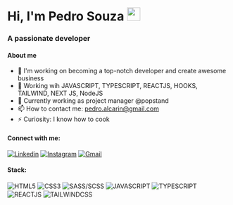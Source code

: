 # Hi, I'm Pedro Souza <img src="https://raw.githubusercontent.com/pedroffd/pedroffd/master/hi.gif" width="30px">
### A passionate developer

#### About me

- 🔭 I'm working on becoming a top-notch developer and create awesome business
- 🌱 Working wih JAVASCRIPT, TYPESCRIPT, REACTJS, HOOKS, TAILWIND, NEXT JS, NodeJS
- 👯 Currently working as project manager @popstand
- 📫 How to contact me: pedro.alcarin@gmail.com
- ⚡ Curiosity: I know how to cook

#### Connect with me:
  
[![Linkedin](https://img.shields.io/badge/LinkedIn-0077B5?style=for-the-badge&logo=linkedin&logoColor=white)](https://www.linkedin.com/in/pedro-henrique-souza/)
[![Instagram](https://img.shields.io/badge/Instagram-E4405F?style=for-the-badge&logo=instagram&logoColor=white)](https://instagram.com/o_pedro_souza)
[![Gmail](https://img.shields.io/badge/GMAIL-c14438?style=for-the-badge&logo=Gmail&logoColor=white&link=mailto:pedro.alcarin@gmail.com)](mailto:pedro.alcarin@gmail.com)

#### Stack:
<div style="display: inline_block"> 
  <img align="center" alt="HTML5" src="https://img.shields.io/badge/HTML5-E34F26?style=for-the-badge&logo=html5&logoColor=white" />
  <img align="center" alt="CSS3" src="https://img.shields.io/badge/CSS3-1572B6?style=for-the-badge&logo=css3&logoColor=white" />
  <img align="center" alt="SASS/SCSS" src="https://img.shields.io/badge/Sass-CC6699?style=for-the-badge&logo=sass&logoColor=white" />
  <img align="center" alt="JAVASCRIPT" src="https://img.shields.io/badge/JavaScript-F7DF1E?style=for-the-badge&logo=javascript&logoColor=black" />
  <img align="center" alt="TYPESCRIPT" src="https://img.shields.io/badge/TypeScript-007ACC?style=for-the-badge&logo=typescript&logoColor=white" />
  <img align="center" alt="REACTJS" src="https://img.shields.io/badge/React-20232A?style=for-the-badge&logo=react&logoColor=61DAFB" />
    <img align="center" alt="TAILWINDCSS" src="https://img.shields.io/badge/Tailwind_CSS-38B2AC?style=for-the-badge&logo=tailwind-css&logoColor=white" />
</div>

<br />
